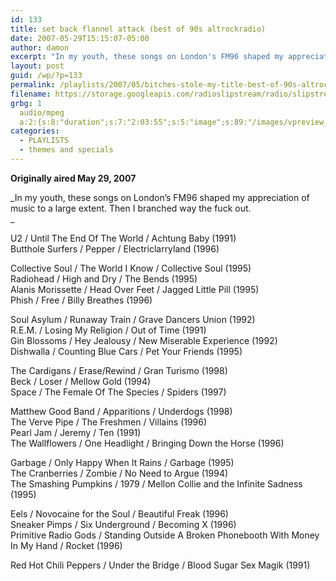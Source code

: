 ```yaml
---
id: 133
title: set back flannel attack (best of 90s altrockradio)
date: 2007-05-29T15:15:07-05:00
author: damon
excerpt: "In my youth, these songs on London's FM96 shaped my appreciation of music to a large extent. Then I branched way the fuck out."
layout: post
guid: /wp/?p=133
permalink: /playlists/2007/05/bitches-stole-my-title-best-of-90s-altrockradio/
filename: https://storage.googleapis.com/radioslipstream/radio/slipstream-s4e03.mp3
grbg: 1
  audio/mpeg
  a:2:{s:8:"duration";s:7:"2:03:55";s:5:"image";s:89:"/images/vpreview_center.png";}
categories:
  - PLAYLISTS
  - themes and specials
---
```


**Originally aired May 29, 2007**

_In my youth, these songs on London’s FM96 shaped my appreciation of music to a large extent. Then I branched way the fuck out.  
_

U2 / Until The End Of The World / Achtung Baby (1991)  
Butthole Surfers / Pepper / Electriclarryland (1996)

Collective Soul / The World I Know / Collective Soul (1995)  
Radiohead / High and Dry / The Bends (1995)  
Alanis Morissette / Head Over Feet / Jagged Little Pill (1995)  
Phish / Free / Billy Breathes (1996)

Soul Asylum / Runaway Train / Grave Dancers Union (1992)  
R.E.M. / Losing My Religion / Out of Time (1991)  
Gin Blossoms / Hey Jealousy / New Miserable Experience (1992)  
Dishwalla / Counting Blue Cars / Pet Your Friends (1995)

The Cardigans / Erase/Rewind / Gran Turismo (1998)  
Beck / Loser / Mellow Gold (1994)  
Space / The Female Of The Species / Spiders (1997)

Matthew Good Band / Apparitions / Underdogs (1998)  
The Verve Pipe / The Freshmen / Villains (1996)  
Pearl Jam / Jeremy / Ten (1991)  
The Wallflowers / One Headlight / Bringing Down the Horse (1996)

Garbage / Only Happy When It Rains / Garbage (1995)  
The Cranberries / Zombie / No Need to Argue (1994)  
The Smashing Pumpkins / 1979 / Mellon Collie and the Infinite Sadness (1995)

Eels / Novocaine for the Soul / Beautiful Freak (1996)  
Sneaker Pimps / Six Underground / Becoming X (1996)  
Primitive Radio Gods / Standing Outside A Broken Phonebooth With Money In My Hand / Rocket (1996)

Red Hot Chili Peppers / Under the Bridge / Blood Sugar Sex Magik (1991)
